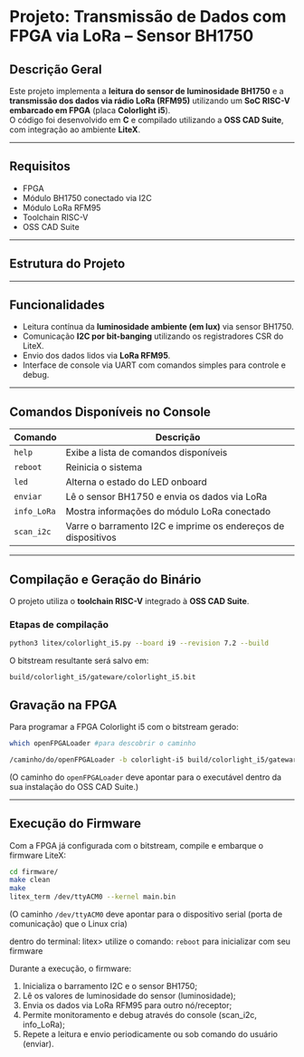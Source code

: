 # Projeto: Transmissão de Dados com FPGA via LoRa – Sensor BH1750

## Descrição Geral

Este projeto implementa a **leitura do sensor de luminosidade BH1750** e a **transmissão dos dados via rádio LoRa (RFM95)** utilizando um **SoC RISC-V embarcado em FPGA** (placa **Colorlight i5**).  
O código foi desenvolvido em **C** e compilado utilizando a **OSS CAD Suite**, com integração ao ambiente **LiteX**.

---

## Requisitos

- FPGA 
- Módulo BH1750 conectado via I2C
- Módulo LoRa RFM95
- Toolchain RISC-V 
- OSS CAD Suite

---

## Estrutura do Projeto


---

## Funcionalidades

- Leitura contínua da **luminosidade ambiente (em lux)** via sensor BH1750.  
- Comunicação **I2C por bit-banging** utilizando os registradores CSR do LiteX.  
- Envio dos dados lidos via **LoRa RFM95**.  
- Interface de console via UART com comandos simples para controle e debug.

---

##  Comandos Disponíveis no Console

| Comando        | Descrição                                  |
|----------------|---------------------------------------------|
| `help`         | Exibe a lista de comandos disponíveis       |
| `reboot`       | Reinicia o sistema                          |
| `led`          | Alterna o estado do LED onboard             |
| `enviar`       | Lê o sensor BH1750 e envia os dados via LoRa |
| `info_LoRa`    | Mostra informações do módulo LoRa conectado |
| `scan_i2c`    | Varre o barramento I2C e imprime os endereços de dispositivos |

---

## Compilação e Geração do Binário

O projeto utiliza o **toolchain RISC-V** integrado à **OSS CAD Suite**.

### Etapas de compilação

```bash
python3 litex/colorlight_i5.py --board i9 --revision 7.2 --build 
```

O bitstream resultante será salvo em:

```
build/colorlight_i5/gateware/colorlight_i5.bit
```

## Gravação na FPGA

Para programar a FPGA Colorlight i5 com o bitstream gerado:

```bash
which openFPGALoader #para descobrir o caminho
```

```bash
/caminho/do/openFPGALoader -b colorlight-i5 build/colorlight_i5/gateware/colorlight_i5.bit
```

(O caminho do `openFPGALoader` deve apontar para o executável dentro da sua instalação do OSS CAD Suite.)

---

## Execução do Firmware

Com a FPGA já configurada com o bitstream, compile e embarque o firmware LiteX:

```bash
cd firmware/
make clean
make
litex_term /dev/ttyACM0 --kernel main.bin
```
(O caminho  `/dev/ttyACM0` deve apontar para o dispositivo serial (porta de comunicação) que o Linux cria)

dentro do terminal: litex> utilize o comando: `reboot` para inicializar com seu firmware

Durante a execução, o firmware:
1. Inicializa o barramento I2C e o sensor BH1750;
2. Lê os valores de luminosidade do sensor (luminosidade);
3. Envia os dados via LoRa RFM95 para outro nó/receptor;
4. Permite monitoramento e debug através do console (scan_i2c, info_LoRa);
5. Repete a leitura e envio periodicamente ou sob comando do usuário (enviar).
